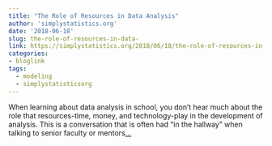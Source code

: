 ```yaml
---
title: "The Role of Resources in Data Analysis"
author: 'simplystatistics.org'
date: '2018-06-18'
slug: the-role-of-resources-in-data-
link: https://simplystatistics.org/2018/06/18/the-role-of-resources-in-data-analysis/
categories:
- bloglink
tags:
  - modeling
  - simplystatisticsorg
---
```


When learning about data analysis in school, you don’t hear much about the role that resources-time, money, and technology-play in the development of analysis. This is a conversation that is often had “in the hallway” when talking to senior faculty or mentors[... <i class="fas fa-external-link-alt"></i>](https://simplystatistics.org/2018/06/18/the-role-of-resources-in-data-analysis/)

